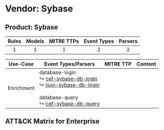 Vendor: Sybase
==============
Product: Sybase
---------------
| Rules | Models | MITRE TTPs | Event Types | Parsers |
|:-----:|:------:|:----------:|:-----------:|:-------:|
|   1   |   1    |     1      |      2      |    2    |

|  Use-Case  | Event Types/Parsers                                                                                                                                                                                                                                                        | MITRE TTP | Content                                          |
|:----------:| -------------------------------------------------------------------------------------------------------------------------------------------------------------------------------------------------------------------------------------------------------------------------- | --------- | ------------------------------------------------ |
| Enrichment |  database-login<br> ↳ [cef-sybase-db-login](Parsers/parserContent_cef-sybase-db-login.md)<br> ↳ [json-sybase-db-login](Parsers/parserContent_json-sybase-db-login.md)<br><br> database-query<br> ↳ [cef-sybase-db-query](Parsers/parserContent_cef-sybase-db-query.md)<br> |           | [](Rules_Models/r_m_sybase_sybase_Enrichment.md) |

ATT&CK Matrix for Enterprise
----------------------------
